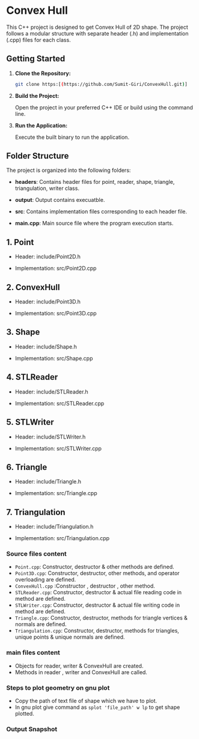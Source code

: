 # Convex Hull
This C++ project is designed to get Convex Hull of 2D shape. The project follows a modular structure with separate header (.h) and implementation (.cpp) files for each class.
 
## Getting Started
 
1. **Clone the Repository:**
 
    ```bash
    git clone https:[(https://github.com/Sumit-Giri/ConvexHull.git)]
    ```
 
2. **Build the Project:**
 
    Open the project in your preferred C++ IDE or build using the command line.
 
3. **Run the Application:**
 
    Execute the built binary to run the application.
 
## Folder Structure
The project is organized into the following folders:
 
- **headers**: Contains header files for point, reader, shape, triangle, triangulation, writer class.
 
- **output**: Output contains execuatble.
 
- **src**: Contains implementation files corresponding to each header file.
 
- **main.cpp**: Main source file where the program execution starts.
 
## 1. Point
 
- Header: include/Point2D.h
 
- Implementation: src/Point2D.cpp
 
## 2. ConvexHull
 
- Header: include/Point3D.h
 
- Implementation: src/Point3D.cpp
 
## 3. Shape
 
- Header: include/Shape.h
 
- Implementation: src/Shape.cpp
 
## 4. STLReader
 
- Header: include/STLReader.h
 
- Implementation: src/STLReader.cpp
 
## 5. STLWriter
 
- Header: include/STLWriter.h
 
- Implementation: src/STLWriter.cpp
 
## 6. Triangle
 
- Header: include/Triangle.h
 
- Implementation: src/Triangle.cpp
 
## 7. Triangulation
 
- Header: include/Triangulation.h
 
- Implementation: src/Triangulation.cpp
 
### Source files content
 
- `Point.cpp`: Constructor, destructor & other methods are defined.
- `Point3D.cpp`: Constructor, destructor, other methods, and operator overloading are defined.
- `ConvexHull.cpp` :Constructor , destructor , other method.
- `STLReader.cpp`: Constructor, destructor & actual file reading code in method are defined.
- `STLWriter.cpp`: Constructor, destructor & actual file writing code in method are defined.
- `Triangle.cpp`: Constructor, destructor, methods for triangle vertices & normals are defined.
- `Triangulation.cpp`: Constructor, destructor, methods for triangles, unique points & unique normals are defined.
 
### main files content
 
- Objects for reader, writer & ConvexHull are created.
- Methods in reader , writer  and ConvexHull are called.
 
### Steps to plot geometry on gnu plot
- Copy the path of text file of shape which we have to plot.
- In gnu plot give command as `splot 'file_path' w lp` to get shape plotted.

### Output Snapshot
  
 
